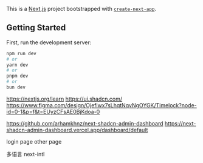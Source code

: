 This is a [Next.js](https://nextjs.org) project bootstrapped with [`create-next-app`](https://nextjs.org/docs/app/api-reference/cli/create-next-app).

## Getting Started

First, run the development server:

```bash
npm run dev
# or
yarn dev
# or
pnpm dev
# or
bun dev
```
https://nextjs.org/learn
https://ui.shadcn.com/
https://www.figma.com/design/Ojefiwx7sLhqtNqvNgOYGK/Timelock?node-id=0-1&p=f&t=EUyzCFsAE0BjKdoa-0

https://github.com/arhamkhnz/next-shadcn-admin-dashboard
https://next-shadcn-admin-dashboard.vercel.app/dashboard/default


login page
other page


多语言
next-intl